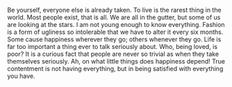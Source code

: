 Be yourself, everyone else is already taken.
To live is the rarest thing in the world. Most people exist, that is all.
We are all in the gutter, but some of us are looking at the stars.
I am not young enough to know everything.
Fashion is a form of ugliness so intolerable that we have to alter it every six months.
Some cause happiness wherever they go; others whenever they go.
Life is far too important a thing ever to talk seriously about.
Who, being loved, is poor?
It is a curious fact that people are never so trivial as when they take themselves seriously.
Ah, on what little things does happiness depend!
True contentment is not having everything, but in being satisfied with everything you have.
